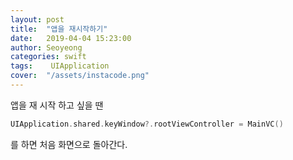 ```yaml
---
layout: post
title:  "앱을 재시작하기"
date:   2019-04-04 15:23:00
author: Seoyeong
categories: swift
tags:    UIApplication
cover:  "/assets/instacode.png"
---
```


앱을 재 시작 하고 싶을 땐 

```swift
UIApplication.shared.keyWindow?.rootViewController = MainVC()
```

를 하면 처음 화면으로 돌아간다.
